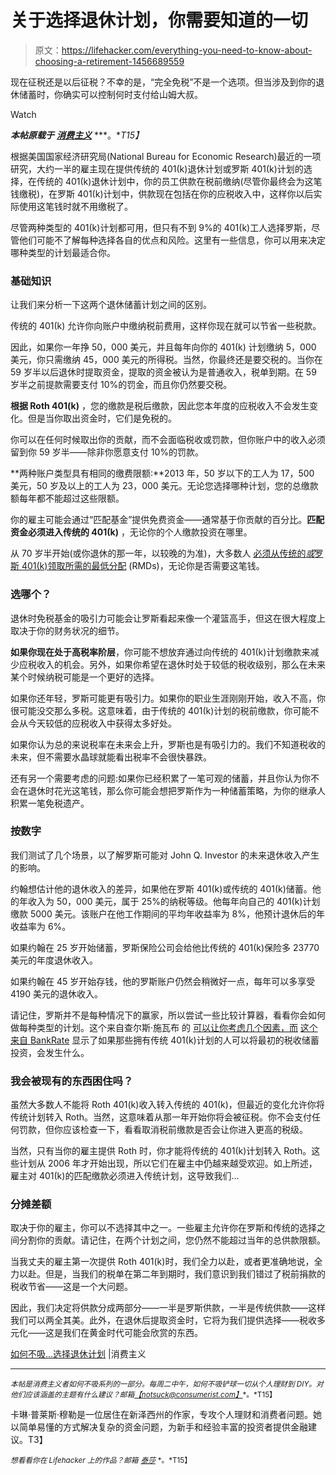 # 关于选择退休计划，你需要知道的一切

> 原文：<https://lifehacker.com/everything-you-need-to-know-about-choosing-a-retirement-1456689559>

现在征税还是以后征税？不幸的是，“完全免税”不是一个选项。但当涉及到你的退休储蓄时，你确实可以控制何时支付给山姆大叔。

Watch

***本帖原载于*** [***消费主义***](http://consumerist.com/2013/10/29/how-to-not-suck-at-picking-a-retirement-plan/) ***。**T15】*

根据美国国家经济研究局(National Bureau for Economic Research)最近的一项研究，大约一半的雇主现在提供传统的 401(k)退休计划或罗斯 401(k)计划的选择，在传统的 401(k)退休计划中，你的员工供款在税前缴纳(尽管你最终会为这笔钱缴税)，在罗斯 401(k)计划中，供款现在包括在你的应税收入中，这样你以后实际使用这笔钱时就不用缴税了。

尽管两种类型的 401(k)计划都可用，但只有不到 9%的 401(k)工人选择罗斯，尽管他们可能不了解每种选择各自的优点和风险。这里有一些信息，你可以用来决定哪种类型的计划最适合你。

### **基础知识**

让我们来分析一下这两个退休储蓄计划之间的区别。

传统的 401(k) 允许你向账户中缴纳税前费用，这样你现在就可以节省一些税款。

因此，如果你一年挣 50，000 美元，并且每年向你的 401(k) 计划缴纳 5，000 美元，你只需缴纳 45，000 美元的所得税。当然，你最终还是要交税的。当你在 59 岁半以后退休时提取资金，提取的资金被认为是普通收入，税单到期。在 59 岁半之前提款需要支付 10%的罚金，而且你仍然要交税。

**根据 Roth 401(k)** ，您的缴款是税后缴款，因此您本年度的应税收入不会发生变化。但是当你取出资金时，它们是免税的。

你可以在任何时候取出你的贡献，而不会面临税收或罚款，但你账户中的收入必须留到你 59 岁半——除非你愿意支付 10%的罚款。

**两种账户类型具有相同的缴费限额:**2013 年，50 岁以下的工人为 17，500 美元，50 岁及以上的工人为 23，000 美元。无论您选择哪种计划，您的总缴款额每年都不能超过这些限额。

你的雇主可能会通过“匹配基金”提供免费资金——通常基于你贡献的百分比。**匹配资金必须进入传统的 401(k)** ，无论你的个人缴款投资在哪里。

从 70 岁半开始(或你退休的那一年，以较晚的为准)，大多数人 [必须从传统的*或*罗斯 401(k)领取所需的最低分配](http://www.irs.gov/Retirement-Plans/Roth-Comparison-Chart) (RMDs)，无论你是否需要这笔钱。

### **选哪个？**

退休时免税基金的吸引力可能会让罗斯看起来像一个灌篮高手，但这在很大程度上取决于你的财务状况的细节。

**如果你现在处于高税率阶层**，你可能不想放弃通过向传统的 401(k)计划缴款来减少应税收入的机会。另外，如果你希望在退休时处于较低的税收级别，那么在未来某个时候纳税可能是一个更好的选择。

如果你还年轻，罗斯可能更有吸引力。如果你的职业生涯刚刚开始，收入不高，你很可能没交那么多税。这意味着，由于传统的 401(k)计划的税前缴款，你可能不会从今天较低的应税收入中获得太多好处。

如果你认为总的来说税率在未来会上升，罗斯也是有吸引力的。我们不知道税收的未来，但不需要水晶球就能看出税率不会很快暴跌。

还有另一个需要考虑的问题:如果你已经积累了一笔可观的储蓄，并且你认为你不会在退休时花光这笔钱，那么你可能会想把罗斯作为一种储蓄策略，为你的继承人积累一笔免税遗产。

### **按数字**

我们测试了几个场景，以了解罗斯可能对 John Q. Investor 的未来退休收入产生的影响。

约翰想估计他的退休收入的差异，如果他在罗斯 401(k)或传统的 401(k)储蓄。他的年收入为 50，000 美元，属于 25%的纳税等级。他每年向自己的 401(k)计划缴款 5000 美元。该账户在他工作期间的平均年收益率为 8%，他预计退休后的年收益率为 6%。

如果约翰在 25 岁开始储蓄，罗斯保险公司会给他比传统的 401(k)保险多 23770 美元的年度退休收入。

如果约翰在 45 岁开始存钱，他的罗斯账户仍然会稍微好一点，每年可以多享受 4190 美元的退休收入。

请记住，罗斯并不是每种情况下的赢家，所以尝试一些比较计算器，看看你会如何做每种类型的计划。这个来自查尔斯·施瓦布 的 [可以让你考虑几个因素，而](https://www.schwabplan.com/download/RothCalc/RothCalculator.htm) [这个来自 BankRate](http://www.bankrate.com/calculators/retirement/401-k-or-roth-ira-calculator.aspx) 显示了如果那些拥有传统 401(k)计划的人可以将最初的税收储蓄投资，会发生什么。

### 我会被现有的东西困住吗？

虽然大多数人不能将 Roth 401(k)收入转入传统的 401(k)，但最近的变化允许你将传统计划转入 Roth。当然，这意味着从那一年开始你将会被征税。你不会支付任何罚款，但你应该检查一下，看看取消税前缴款是否会让你进入更高的税级。

当然，只有当你的雇主提供 Roth 时，你才能将传统的 401(k)计划转入 Roth。这些计划从 2006 年才开始出现，所以它们在雇主中仍越来越受欢迎。如上所述，雇主对 401(k)的匹配缴款必须进入传统计划，这导致我们…

### **分摊差额**

取决于你的雇主，你可以不选择其中之一。一些雇主允许你在罗斯和传统的选择之间分割你的贡献。请记住，在两个计划之间，您仍然不能超过当年的总供款限额。

当我丈夫的雇主第一次提供 Roth 401(k)时，我们全力以赴，或者更准确地说，全力以赴。但是，当我们的税单在第二年到期时，我们意识到我们错过了税前捐款的税收节省——这是一个大问题。

因此，我们决定将供款分成两部分——一半是罗斯供款，一半是传统供款——这样我们可以两全其美。此外，在退休后提取资金时，它将为我们提供选择——税收多元化——这是我们在黄金时代可能会欣赏的东西。

[如何不吸...选择退休计划](http://consumerist.com/2013/10/29/how-to-not-suck-at-picking-a-retirement-plan/) |消费主义

* * *

<small>*本帖是消费主义者如何不吸系列的一部分。每周二中午，如何不吸铲球一切从个人理财到 DIY。对他们应该涵盖的主题有什么建议？邮箱*</small>[<small>*【notsuck@consumerist.com】*</small>](mailto:notsuck@consumerist.com)<small>*。*T15】</small>

卡琳·普莱斯·穆勒是一位居住在新泽西州的作家，专攻个人理财和消费者问题。她以简单易懂的方式解决复杂的资金问题，为新手和经验丰富的投资者提供金融建议。T3】

<small>*想看看你在 Lifehacker 上的作品？邮箱*</small> [<small>*泰莎*</small>](https://mail.google.com/mail/?view=cm&fs=1&tf=1&to=tessa@lifehacker.com) <small>*。*T15】</small>